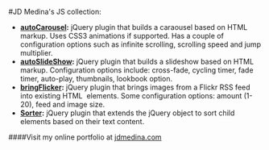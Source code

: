 #JD Medina's JS collection:

+ **[autoCarousel](https://github.com/jdmedina/js/tree/master/autoCarousel "autoCarousel"):** jQuery plugin that builds a caraousel based on HTML markup. Uses CSS3 animations if supported. Has a couple of configuration options such as infinite scrolling, scrolling speed and jump multiplier.
+ **[autoSlideShow](https://github.com/jdmedina/js/tree/master/autoSlideShow "autoSlideShow"):** jQuery plugin that builds a slideshow based on HTML markup. Configuration options include: cross-fade, cycling timer, fade timer, auto-play, thumbnails, lookbook option.
+ **[bringFlicker](https://github.com/jdmedina/js/tree/master/bringFlickr "bringFlicker"):** jQuery plugin that brings images from a Flickr RSS feed into existing HTML <img> elements. Some configuration options: amount (1-20), feed and image size.
+ **[Sorter](https://github.com/jdmedina/js/blob/master/jquery.sorter.js "Sorter"):** jQuery plugin that extends the jQuery object to sort child elements based on their text content.

####Visit my online portfolio at [jdmedina.com](http://jdmedina.com "Go!")

